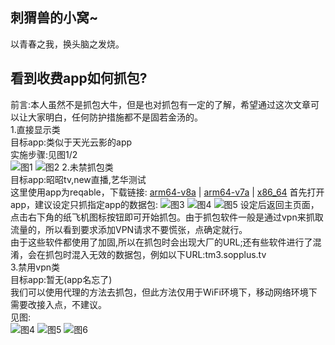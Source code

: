 ## 刺猬兽的小窝~
以青春之我，换头脑之发烧。
## 看到收费app如何抓包?
前言:本人虽然不是抓包大牛，但是也对抓包有一定的了解，希望通过这次文章可以让大家明白，任何防护措施都不是固若金汤的。
<br>
1.直接显示类
<br>
目标app:类似于天光云影的app
<br>
实施步骤:见图1/2
<br>
![图1](https://ooo.0x0.ooo/2025/05/18/OdvvW1.jpg "图1")
![图2](https://ooo.0x0.ooo/2025/05/18/OdvyyI.jpg "图2")
2.未禁抓包类
<br>
目标app:昭昭tv,new直播,艺华测试
<br>
这里使用app为reqable，下载链接:
<a href="https://api.reqable.com/download?platform=android&arch=arm64&ext=apk&locale=zh">arm64-v8a</a>
|
<a href="https://api.reqable.com/download?platform=android&arch=arm&ext=apk&locale=zh">arm64-v7a</a>
|
<a href="https://api.reqable.com/download?platform=android&arch=x86_64&ext=apk&locale=zh">x86_64</a>
首先打开app，建议设定只抓指定app的数据包:
![图3](https://ooo.0x0.ooo/2025/05/24/OdGVjD.jpg "图3")
![图4](https://ooo.0x0.ooo/2025/05/24/OdGfWF.jpg "图4")
![图5](https://ooo.0x0.ooo/2025/05/24/OdGly6.jpg "图5")
设定后返回主页面，点击右下角的纸飞机图标按钮即可开始抓包。由于抓包软件一般是通过vpn来抓取流量的，所以看到要求添加VPN请求不要慌张，点确定就行。
<br>
由于这些软件都使用了加固,所以在抓包时会出现大厂的URL;还有些软件进行了混淆，会在抓包时混入无效的数据包，例如以下URL:tm3.sopplus.tv
<br>
3.禁用vpn类
<br>
目标app:暂无(app名忘了)
<br>
我们可以使用代理的方法去抓包，但此方法仅用于WiFi环境下，移动网络环境下需要改接入点，不建议。
<br>
见图:
<br>
![图4](https://ooo.0x0.ooo/2025/05/24/OdG9sP.jpg)
![图5](https://ooo.0x0.ooo/2025/05/24/OdG6el.jpg)
![图6](https://ooo.0x0.ooo/2025/05/24/OdG2ob.jpg)

